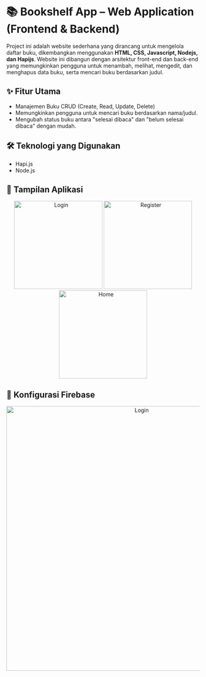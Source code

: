 # 📚 Bookshelf App – Web Application (Frontend & Backend)

Project ini adalah website sederhana yang dirancang untuk mengelola daftar buku, dikembangkan menggunakan **HTML, CSS, Javascript, Nodejs, dan Hapijs**. Website ini dibangun dengan arsitektur front-end dan back-end yang memungkinkan pengguna untuk menambah, melihat, mengedit, dan menghapus data buku, serta mencari buku berdasarkan judul.

## ✨ Fitur Utama

- Manajemen Buku CRUD (Create, Read, Update, Delete)
- Memungkinkan pengguna untuk mencari buku berdasarkan nama/judul.
- Mengubah status buku antara "selesai dibaca" dan "belum selesai dibaca" dengan mudah.

## 🛠️ Teknologi yang Digunakan

- Hapi.js
- Node.js

## 📸 Tampilan Aplikasi

<p align="center">
  <img src="screenshots/login.png" alt="Login" width="230"/>
  <img src="screenshots/register.png" alt="Register" width="230"/>
  <img src="screenshots/home.png" alt="Home" width="230"/>
</p>

## 🔧 Konfigurasi Firebase

<p align="center">
  <img src="screenshots/authfirebase.png" alt="Login" width="690" align="center"/>
</p>
